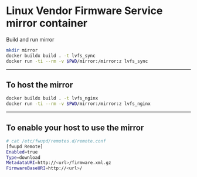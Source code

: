 # Linux Vendor Firmware Service mirror container
Build and run mirror

```sh
mkdir mirror
docker buildx build . -t lvfs_sync
docker run -ti --rm -v $PWD/mirror:/mirror:z lvfs_sync
```


---

## To host the mirror

```sh
docker buildx build . -t lvfs_nginx
docker run -ti --rm -v $PWD/mirror:/mirror:z lvfs_nginx
```
---

## To enable your host to use the mirror
```sh
# cat /etc/fwupd/remotes.d/remote.conf
[fwupd Remote]
Enabled=true
Type=download
MetadataURI=http://<url>/firmware.xml.gz
FirmwareBaseURI=http://<url>/
```
